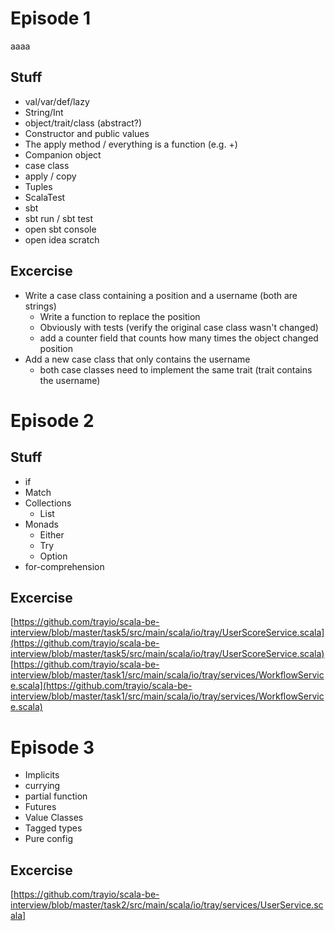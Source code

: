 
# Episode 1
aaaa
## Stuff

* val/var/def/lazy
* String/Int
* object/trait/class (abstract?)
* Constructor and public values
* The apply method / everything is a function (e.g. +)
* Companion object
* case class
* apply / copy
* Tuples
* ScalaTest
* sbt
* sbt run / sbt test
* open sbt console
* open idea scratch

## Excercise

- Write a case class containing a position and a username (both are strings)
    - Write a function to replace the position
    - Obviously with tests (verify the original case class wasn't changed)
    - add a counter field that counts how many times the object changed position
- Add a new case class that only contains the username
    - both case classes need to implement the same trait (trait contains the username)


# Episode 2

## Stuff
* if
* Match
* Collections
    * List
* Monads
    * Either
    * Try
    * Option
* for-comprehension

## Excercise

[https://github.com/trayio/scala-be-interview/blob/master/task5/src/main/scala/io/tray/UserScoreService.scala](https://github.com/trayio/scala-be-interview/blob/master/task5/src/main/scala/io/tray/UserScoreService.scala)
[https://github.com/trayio/scala-be-interview/blob/master/task1/src/main/scala/io/tray/services/WorkflowService.scala](https://github.com/trayio/scala-be-interview/blob/master/task1/src/main/scala/io/tray/services/WorkflowService.scala)

# Episode 3

* Implicits
* currying
* partial function
* Futures
* Value Classes
* Tagged types
* Pure config

## Excercise

[https://github.com/trayio/scala-be-interview/blob/master/task2/src/main/scala/io/tray/services/UserService.scala]
